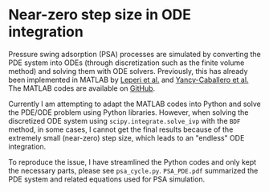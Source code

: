 # Near-zero step size in ODE integration

Pressure swing adsorption (PSA) processes are simulated by converting the PDE system into ODEs (through discretization such as the finite volume method) and solving them with ODE solvers. Previously, this has already been implemented in MATLAB by [Leperi et al.](https://doi.org/10.1021/acs.iecr.5b03122) and [Yancy-Caballero et al.](https://doi.org/10.1039/D0ME00060D) The MATLAB codes are available on [GitHub](https://github.com/PEESEgroup/PSA).

Currently I am attempting to adapt the MATLAB codes into Python and solve the PDE/ODE problem using Python libraries. However, when solving the discretized ODE system using `scipy.integrate.solve_ivp` with the `BDF` method, in some cases, I cannot get the final results because of the extremely small (near-zero) step size, which leads to an "endless" ODE integration.

To reproduce the issue, I have streamlined the Python codes and only kept the necessary parts, please see `psa_cycle.py`. `PSA_PDE.pdf` summarized the PDE system and related equations used for PSA simulation.
